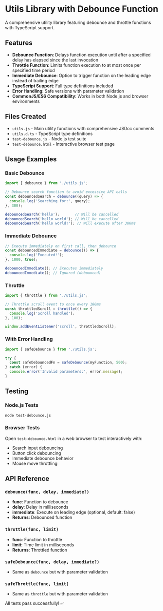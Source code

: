 # Utils Library with Debounce Function

A comprehensive utility library featuring debounce and throttle functions with TypeScript support.

## Features

- **Debounce Function**: Delays function execution until after a specified delay has elapsed since the last invocation
- **Throttle Function**: Limits function execution to at most once per specified time period
- **Immediate Debounce**: Option to trigger function on the leading edge instead of trailing edge
- **TypeScript Support**: Full type definitions included
- **Error Handling**: Safe versions with parameter validation
- **CommonJS/ES6 Compatibility**: Works in both Node.js and browser environments

## Files Created

- `utils.js` - Main utility functions with comprehensive JSDoc comments
- `utils.d.ts` - TypeScript type definitions  
- `test-debounce.js` - Node.js test suite
- `test-debounce.html` - Interactive browser test page

## Usage Examples

### Basic Debounce
```javascript
import { debounce } from './utils.js';

// Debounce search function to avoid excessive API calls
const debouncedSearch = debounce((query) => {
  console.log('Searching for:', query);
}, 300);

debouncedSearch('hello');       // Will be cancelled
debouncedSearch('hello world'); // Will be cancelled  
debouncedSearch('hello world!'); // Will execute after 300ms
```

### Immediate Debounce
```javascript
// Execute immediately on first call, then debounce
const debouncedImmediate = debounce(() => {
  console.log('Executed!');
}, 1000, true);

debouncedImmediate(); // Executes immediately
debouncedImmediate(); // Ignored (debounced)
```

### Throttle
```javascript
import { throttle } from './utils.js';

// Throttle scroll event to once every 100ms
const throttledScroll = throttle(() => {
  console.log('Scroll handled');
}, 100);

window.addEventListener('scroll', throttledScroll);
```

### With Error Handling
```javascript
import { safeDebounce } from './utils.js';

try {
  const safeDebouncedFn = safeDebounce(myFunction, 500);
} catch (error) {
  console.error('Invalid parameters:', error.message);
}
```

## Testing

### Node.js Tests
```bash
node test-debounce.js
```

### Browser Tests
Open `test-debounce.html` in a web browser to test interactively with:
- Search input debouncing
- Button click debouncing  
- Immediate debounce behavior
- Mouse move throttling

## API Reference

### `debounce(func, delay, immediate?)`
- **func**: Function to debounce
- **delay**: Delay in milliseconds
- **immediate**: Execute on leading edge (optional, default: false)
- **Returns**: Debounced function

### `throttle(func, limit)`  
- **func**: Function to throttle
- **limit**: Time limit in milliseconds
- **Returns**: Throttled function

### `safeDebounce(func, delay, immediate?)`
- Same as `debounce` but with parameter validation

### `safeThrottle(func, limit)`
- Same as `throttle` but with parameter validation

All tests pass successfully! ✅
